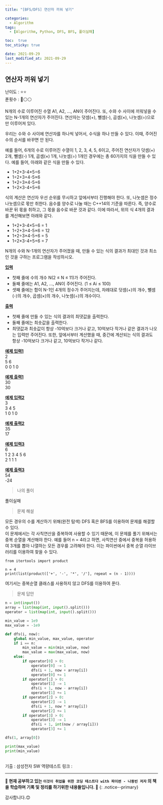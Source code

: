 ```yaml
---
title: "[BFS/DFS] 연산자 끼워 넣기"

categories:
  - Algorithm
tags:
  - [Algorithm, Python, DFS, BFS, 풀이실패]

toc:  true
toc_sticky: true

date: 2021-09-29
last_modified_at: 2021-09-29
---
```


## 연산자 끼워 넣기  

난이도 : ⭐⭐  
푼횟수 : 🔴⚪⚪  

N개의 수로 이루어진 수열 A1, A2, ..., AN이 주어진다. 또, 수와 수 사이에 끼워넣을 수 있는 N-1개의 연산자가 주어진다. 연산자는 덧셈(+), 뺄셈(-), 곱셈(×), 나눗셈(÷)으로만 이루어져 있다.  

우리는 수와 수 사이에 연산자를 하나씩 넣어서, 수식을 하나 만들 수 있다. 이때, 주어진 수의 순서를 바꾸면 안 된다.  

예를 들어, 6개의 수로 이루어진 수열이 1, 2, 3, 4, 5, 6이고, 주어진 연산자가 덧셈(+) 2개, 뺄셈(-) 1개, 곱셈(×) 1개, 나눗셈(÷) 1개인 경우에는 총 60가지의 식을 만들 수 있다. 예를 들어, 아래와 같은 식을 만들 수 있다.  

- 1+2+3-4×5÷6  
- 1÷2+3+4-5×6  
- 1+2÷3×4-5+6  
- 1÷2×3-4+5+6  

식의 계산은 연산자 우선 순위를 무시하고 앞에서부터 진행해야 한다. 또, 나눗셈은 정수 나눗셈으로 몫만 취한다. 음수를 양수로 나눌 때는 C++14의 기준을 따른다. 즉, 양수로 바꾼 뒤 몫을 취하고, 그 몫을 음수로 바꾼 것과 같다. 이에 따라서, 위의 식 4개의 결과를 계산해보면 아래와 같다.  

- 1+2+3-4×5÷6 = 1  
- 1÷2+3+4-5×6 = 12  
- 1+2÷3×4-5+6 = 5  
- 1÷2×3-4+5+6 = 7  

N개의 수와 N-1개의 연산자가 주어졌을 때, 만들 수 있는 식의 결과가 최대인 것과 최소인 것을 구하는 프로그램을 작성하시오.  

**<u>입력</u>**  
- 첫째 줄에 수의 개수 N(2 ≤ N ≤ 11)가 주어진다.  
- 둘째 줄에는 A1, A2, ..., AN이 주어진다. (1 ≤ Ai ≤ 100)  
- 셋째 줄에는 합이 N-1인 4개의 정수가 주어지는데, 차례대로 덧셈(+)의 개수, 뺄셈(-)의 개수, 곱셈(×)의 개수, 나눗셈(÷)의 개수이다.  

**<u>출력</u>**  
- 첫째 줄에 만들 수 있는 식의 결과의 최댓값을 출력한다.  
- 둘째 줄에는 최솟값을 출력한다.  
- 최댓값과 최솟값이 항상 -10억보다 크거나 같고, 10억보다 작거나 같은 결과가 나오는 입력만 주어진다. 또한, 앞에서부터 계산했을 때, 중간에 계산되는 식의 결과도 항상 -10억보다 크거나 같고, 10억보다 작거나 같다.  

**<u>예제 입력1</u>**  
2  
5 6  
0 0 1 0  

**<u>예제 출력1</u>**  
30  
30  

**<u>예제 입력2</u>**  
3  
3 4 5  
1 0 1 0  

**<u>예제 출력2</u>**  
35  
17  

**<u>예제 입력3</u>**  
6  
1 2 3 4 5 6  
2 1 1 1  

**<u>예제 출력3</u>**  
54  
-24  

> 나의 풀이  

풀이실패  

> 문제 해설  

모든 경우의 수를 계산하기 위해(완전 탐색) DFS 혹은 BFS를 이용하여 문제를 해결할 수 있다.  
이 문제에서는 각 사칙연산을 중복하여 사용할 수 있기 때문에, 이 문제를 풀기 위해서는 중복 순열을 계산해야 한다. 예를 들어 n = 4라고 하면, 사칙연산 중에서 중복을 허용하여 3개를 뽑아 나열하는 모든 경우를 고려해야 한다. 이는 파이썬에서 중복 순열 라이브러리를 이용하여 찾을 수 있다.  

```
from itertools import product

n = 4
print(list(product(['+', '-', '*', '/'], repeat = (n - 1))))
```  

여기서는 중복순열 클래스를 사용하지 않고 DFS를 이용하여 푼다.  

> 문제 답안  

```python
n = int(input())
array = list(map(int, input().split()))
operator = list(map(int, input().split()))

min_value = 1e9
max_value = -1e9

def dfs(i, now):
    global min_value, max_value, operator
    if i == n:
        min_value = min(min_value, now)
        max_value = max(max_value, now)
    else:
        if operator[0] > 0:
            operator[0] -= 1
            dfs(i + 1, now + array[i])
            operator[0] += 1
        if operator[1] > 0:
            operator[1] -= 1
            dfs(i + 1, now - array[i])
            operator[1] += 1
        if operator[2] > 0:
            operator[2] -= 1
            dfs(i + 1, now * array[i])
            operator[2] += 1
        if operator[3] > 0:
            operator[3] -= 1
            dfs(i + 1, int(now / array[i]))
            operator[3] += 1

dfs(1, array[0])

print(max_value)
print(min_value)
```


<br>
기출 : 삼성전자 SW 역량테스트  
링크 : <https://www.acmicpc.net/problem/14888>  

---
**🐢 현재 공부하고 있는 `이것이 취업을 위한 코딩 테스트다 with 파이썬 - 나동빈 저자` 의 책을 학습하며 기록 및 정리를 하기위한 내용들입니다. 🐢**
{: .notice--primary}

감사합니다.😊
